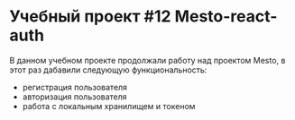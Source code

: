# Учебный проект #12 Mesto-react-auth

В данном учебном проекте продолжали работу над проектом Mesto, в этот раз дабавили следующую функциональность:
 - регистрация пользователя
 - авторизация пользователя
 - работа с локальным хранилищем и токеном

